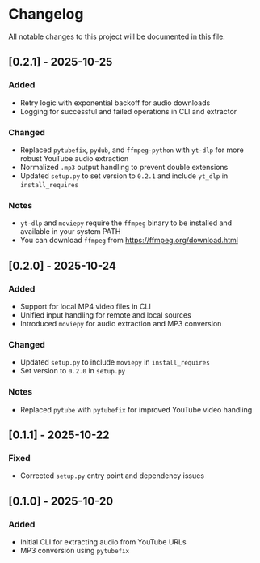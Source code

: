 # Changelog

All notable changes to this project will be documented in this file.

## [0.2.1] - 2025-10-25
### Added
- Retry logic with exponential backoff for audio downloads
- Logging for successful and failed operations in CLI and extractor

### Changed
- Replaced `pytubefix`, `pydub`, and `ffmpeg-python` with `yt-dlp` for more robust YouTube audio extraction
- Normalized `.mp3` output handling to prevent double extensions
- Updated `setup.py` to set version to `0.2.1` and include `yt_dlp` in `install_requires`

### Notes
- `yt-dlp` and `moviepy` require the `ffmpeg` binary to be installed and available in your system PATH
- You can download `ffmpeg` from https://ffmpeg.org/download.html

## [0.2.0] - 2025-10-24
### Added
- Support for local MP4 video files in CLI
- Unified input handling for remote and local sources
- Introduced `moviepy` for audio extraction and MP3 conversion

### Changed
- Updated `setup.py` to include `moviepy` in `install_requires`
- Set version to `0.2.0` in `setup.py`

### Notes
- Replaced `pytube` with `pytubefix` for improved YouTube video handling

## [0.1.1] - 2025-10-22
### Fixed
- Corrected `setup.py` entry point and dependency issues

## [0.1.0] - 2025-10-20
### Added
- Initial CLI for extracting audio from YouTube URLs
- MP3 conversion using `pytubefix`
